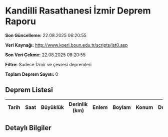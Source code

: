 # Kandilli Rasathanesi İzmir Deprem Raporu

**Son Güncelleme:** 22.08.2025 06:20:55

**Veri Kaynağı:** http://www.koeri.boun.edu.tr/scripts/lst0.asp

**Son Veri Çekme:** 22.08.2025 06:20:55

**Filtre:** Sadece İzmir ve çevresi depremleri

**Toplam Deprem Sayısı:** 0

## Deprem Listesi

| Tarih | Saat | Büyüklük | Derinlik (km) | Enlem | Boylam | Konum | Durum |
|-------|------|----------|---------------|-------|--------|-------|-------|

## Detaylı Bilgiler

